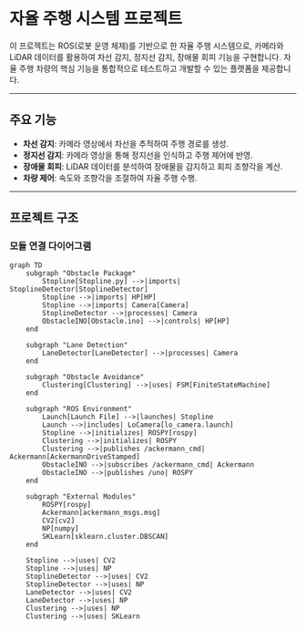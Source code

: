 # 자율 주행 시스템 프로젝트

이 프로젝트는 ROS(로봇 운영 체제)를 기반으로 한 자율 주행 시스템으로, 카메라와 LiDAR 데이터를 활용하여 차선 감지, 정지선 감지, 장애물 회피 기능을 구현합니다. 자율 주행 차량의 핵심 기능을 통합적으로 테스트하고 개발할 수 있는 플랫폼을 제공합니다.

---

## 주요 기능

- **차선 감지**: 카메라 영상에서 차선을 추적하여 주행 경로를 생성.
- **정지선 감지**: 카메라 영상을 통해 정지선을 인식하고 주행 제어에 반영.
- **장애물 회피**: LiDAR 데이터를 분석하여 장애물을 감지하고 회피 조향각을 계산.
- **차량 제어**: 속도와 조향각을 조절하여 자율 주행 수행.

---

## 프로젝트 구조

### 모듈 연결 다이어그램

```mermaid
graph TD
    subgraph "Obstacle Package"
        Stopline[Stopline.py] -->|imports| StoplineDetector[StoplineDetector]
        Stopline -->|imports| HP[HP]
        Stopline -->|imports| Camera[Camera]
        StoplineDetector -->|processes| Camera
        ObstacleINO[Obstacle.ino] -->|controls| HP[HP]
    end

    subgraph "Lane Detection"
        LaneDetector[LaneDetector] -->|processes| Camera
    end

    subgraph "Obstacle Avoidance"
        Clustering[Clustering] -->|uses| FSM[FiniteStateMachine]
    end

    subgraph "ROS Environment"
        Launch[Launch File] -->|launches| Stopline
        Launch -->|includes| LoCamera[lo_camera.launch]
        Stopline -->|initializes| ROSPY[rospy]
        Clustering -->|initializes| ROSPY
        Clustering -->|publishes /ackermann_cmd| Ackermann[AckermannDriveStamped]
        ObstacleINO -->|subscribes /ackermann_cmd| Ackermann
        ObstacleINO -->|publishes /uno| ROSPY
    end

    subgraph "External Modules"
        ROSPY[rospy]
        Ackermann[ackermann_msgs.msg]
        CV2[cv2]
        NP[numpy]
        SKLearn[sklearn.cluster.DBSCAN]
    end

    Stopline -->|uses| CV2
    Stopline -->|uses| NP
    StoplineDetector -->|uses| CV2
    StoplineDetector -->|uses| NP
    LaneDetector -->|uses| CV2
    LaneDetector -->|uses| NP
    Clustering -->|uses| NP
    Clustering -->|uses| SKLearn

